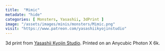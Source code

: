```yaml
---
title:  "Mimic"
metadate: "hide"
categories: [ Monsters, Yasashii, 3dPrint ]
image: "/assets/images/minis/monsters/Mimic.png"
visit: "https://www.patreon.com/yasashiikyojinstudio"
---
```

3d print from [Yasashii Kyojin Studio](https://www.patreon.com/yasashiikyojinstudio). 
Printed on an Anycubic Photon X 6k.